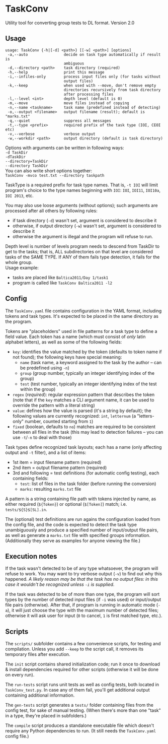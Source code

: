 # TaskConv

Utility tool for converting group tests to DL format.
Version 2.0

## Usage

```
usage: TaskConv {-h|[-d] <path>} [[-w] <path>] [options]
 -a,--auto                decide on task type automatically if result is
                          ambiguous
 -d,--directory <path>    task directory (required)
 -h,--help                print this message
 -i,--infiles-only        process input files only (for tasks without
                          output files)
 -k,--keep                when used with --move, don't remove empty
                          directories recursively from task directory
                          after processing files
 -l,--level <int>         depth level (default is 0)
 -m,--move                move files instead of copying
 -n,--name <taskname>     task name (predefined instead of detecting)
 -o,--output <filename>   output filename (result); default is "marks.txt"
 -q,--quiet               suppress all messages
 -t,--type <prefix>       required prefix of the task type (IOI, CEOI etc)
 -v,--verbose             verbose output
 -w,--workdir <path>      output directory (default is task directory)
```

Options with arguments can be written in following ways:  
`-d TaskDir`  
`-dTaskDir`  
`--directory=TaskDir`  
`--directory TaskDir`  
You can also write short options together:  
`TaskConv -mvco test.txt --directory taskpath`

TaskType is a required prefix for task type names. That is, `-t IOI` will limit program's choice
to the type names beginning with `IOI`: `IOI`, `IOI11`, `IOI10a`, `IOI 2013`, etc.

You may also use loose arguments (without options); such arguments are processed after all others
by following rules:
 * if task directory (`-d`) wasn't set, argument is considered to describe it
 * otherwise, if output directory (`-w`) wasn't set, argument is considered to describe it
 * otherwise the argument is illegal and the program will refuse to run.

Depth level is number of levels program needs to descend from TaskDir to get to the tasks; that is,
ALL subdirectories on that level are considered tasks of the SAME TYPE. If ANY of them fails
type detection, it fails for the whole group.  
Usage example:
 * tasks are placed like `Baltica2011/Day 1/task1`
 * program is called like `TaskConv Baltica2011 -l2`


## Config

The `TaskConv.yaml` file contains configuration in the YAML format, including tokens and task types.
It's expected to be placed in the same directory as the program.

Tokens are "placeholders" used in file patterns for a task type to define a field value. Each token
has a name (which must consist of *only* latin alphabet letters), as well as some of the following
fields:
 * `key`: identifies the value matched by the token (defaults to token name if not found); the
   following keys have special meaning:
   - `name` (task name, a keyword assigned to the task by the author – can be predefined using `-n`)
   - `group` (group number, typically an integer identifying index of the group)
   - `test` (test number, typically an integer identifying index of the test within the group)
 * `regex` (*required*): regular expression pattern that describes the token (note that if the `key`
   matches a CLI argument name, it can be used to override the pattern with a literal string)
 * `value`: defines how the value is parsed (it's a string by default); the following values are
   currently recognized: `int`, `letternum` (a "letters-only" number, counted starting from `1`)
 * `fixed` (boolean, defaults to `no`) matches are required to be consistent between all files in
   the task (this may lead to detection failures – you can use `-t`/`-n` to deal with those)

Task types define recognized task layouts; each has a name (only affecting output and `-t` filter),
and a list of items:
 * 1st item = input filename pattern (required)
 * 2nd item = output filename pattern (required)
 * 3rd and following = test definitions (for automatic config testing), each containing fields:
   - `test`: list of files in the task folder (before running the conversion)
   - `marks`: resulting `marks.txt` file

A pattern is a string containing file path with tokens injected by name, as either required
(`${Token}`) or optional (`$[Token]`) match; i.e. `tests/${S}$[SL].in`.

The (optional) test definitions are run agains the configuration loaded from the config file,
and the code is expected to detect the task type unambiguously and produce a specified number of
input/output file pairs, as well as generate a `marks.txt` file with specified groups information.
(Additionally they serve as examples for anyone viewing the file.)


## Execution notes

If the task wasn't detected to be of any type whatsoever, the program will refuse to work. You may
want to try verbose output (`-v`) to find out why this happened. _A likely reason may be that the
task has no output files: in this case it wouldn't be recognized unless `-i` is supplied._

If the task was detected to be of more than one type, the program will sort types by the number of
detected input files (if `-i` was used) or input/output file pairs (otherwise). After that, if
program is running in automatic mode (`-a`), it will just choose the type with the maximum number of
detected files; otherwise it will ask user for input (`0` to cancel, `1` is first matched type,
etc.).


## Scripts

The `scripts/` subfolder contains a few convenience scripts, for testing and compilation.
Unless you add `--keep` to the script call, it removes its temporary files after execution.

The `init` script contains shared initialization code; run it once to download & install
dependencies required for other scripts (otherwise it will be done on every run).

The `run-tests` script runs unit tests as well as config tests, both located in `TaskConv_test.py`.
In case any of them fail, you'll get additional output containing additional information.

The `gen-tests` script generates a `tests/` folder containing files from the config test, for sake
of manual testing. (When there's more than one "task" in a type, they're placed in subfolders.)

The `compile` script produces a standalone executable file which doesn't require any Python
dependencies to run. (It still needs the `TaskConv.yaml` config file.)
